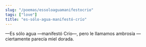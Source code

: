 ```yaml
---
slug: "/poemas/essoloaguamanifestocrio"
tags: ["love"]
title: "es-sólo-agua-manifestó-crío"
---
```

—Es sólo agua —manifestó Crío—, pero le llamamos ambrosía —ciertamente parecía miel dorada.